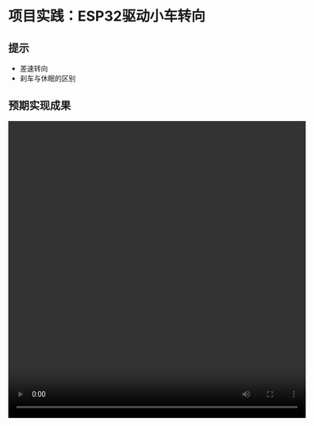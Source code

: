# 项目实践：ESP32驱动小车转向
## 提示
- 差速转向
- 刹车与休眠的区别
## 预期实现成果
<video width="600" height="600" controls>
  <source src="../resource/img/turn.mp4" type="video/mp4">
</video>